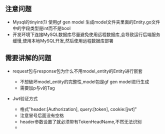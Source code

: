 ## 注意问题
- Mysql的tinyint(1) 使用gf gen model 生成model文件夹里面的Entity.go文件中的字段类型是int而不是bool
- 开发环境下连接MySQL数据库尽量避免使用远程数据库,会导致运行后端服务缓慢,使用本地MySQL开发,然后使用远程数据库部署

## 需要讲解的问题
- request包与response包为什么不用model_entity的Entity进行嵌套
    - 不想破坏model_entity的完整性,model包是gf gen model进行生成
    - 需要加p与v的Tag
    
- Jwt验证方式
    - 格式"header:[Authorization], query:[token], cookie:[jwt]"
    - 注意冒号后面没有空格
    - header参数设置了就必须带有TokenHeadName,不然无法识别
    - 